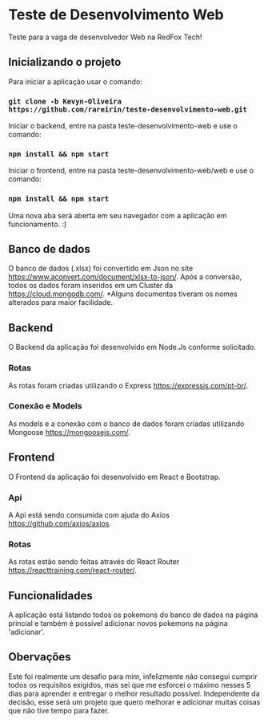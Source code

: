 # Teste de Desenvolvimento Web

Teste para a vaga de desenvolvedor Web na RedFox Tech!

## Inicializando o projeto
Para iniciar a aplicação usar o comando:
### `git clone -b Kevyn-Oliveira https://github.com/rareirin/teste-desenvolvimento-web.git`

Iniciar o backend, entre na pasta teste-desenvolvimento-web e use o comando:
### `npm install && npm start`

Iniciar o frontend, entre na pasta teste-desenvolvimento-web/web e use o comando:
### `npm install && npm start` 

Uma nova aba será aberta em seu navegador com a aplicação em funcionamento. :)

## Banco de dados
O banco de dados (.xlsx) foi convertido em Json no site https://www.aconvert.com/document/xlsx-to-json/.
Após a conversão, todos os dados foram inseridos em um Cluster da https://cloud.mongodb.com/.
*Alguns documentos tiveram os nomes alterados para maior facilidade. 

## Backend
O Backend da aplicação foi desenvolvido em Node.Js conforme solicitado.

### Rotas
As rotas foram criadas utilizando o Express https://expressjs.com/pt-br/.

### Conexão e Models
As models e a conexão com o banco de dados foram criadas utilizando Mongoose https://mongoosejs.com/.

## Frontend
O Frontend da aplicação foi desenvolvido em React e Bootstrap.

### Api
A Api está sendo consumida com ajuda do Axios https://github.com/axios/axios.

### Rotas
As rotas estão sendo feitas através do React Router https://reacttraining.com/react-router/.

## Funcionalidades
A aplicação está listando todos os pokemons do banco de dados na página princial e também é possível adicionar novos pokemons na página 'adicionar'.

## Obervações
Este foi realmente um desafio para mim, infelizmente não consegui cumprir todos os requisitos exigidos, mas sei que me esforcei o máximo nesses 5 dias para aprender e entregar o melhor resultado possível. Independente da decisão, esse será um projeto que quero melhorar e adicionar muitas coisas que não tive tempo para fazer.
